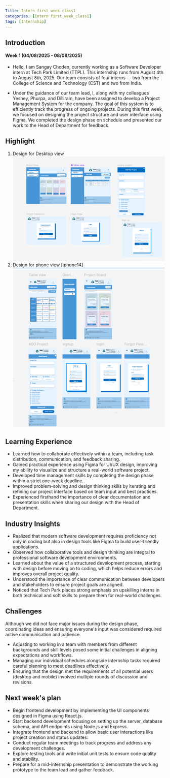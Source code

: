 ```yaml
---
Title: Intern first week class1 
categories: [Intern first_week_class1]
tags: [Internship]
---
```


## Introduction
#### Week 1 (04/08/2025 - 08/08/2025)
- Hello, I am Sangay Choden, currently working as a Software Developer intern at Tech Park Limited (TTPL). This internship runs from August 4th to August 8th, 2025. Our team consists of four interns — two from the College of Science and Technology (CST) and two from India.

- Under the guidance of our team lead, I, along with my colleagues Yeshey, Phurpa, and Dilliram, have been assigned to develop a Project Management System for the company. The goal of this system is to efficiently track the progress of ongoing projects. During this first week, we focused on designing the project structure and user interface using Figma. We completed the design phase on schedule and presented our work to the Head of Department for feedback.

## Highlight
1. Design for Desktop view 
![Desktop](/assets/interns/desktop.png)
2. Design for phone view [iphone14]
![Phone](/assets/interns/phone.png)

## Learning Experience
- Learned how to collaborate effectively within a team, including task distribution, communication, and feedback sharing.
- Gained practical experience using Figma for UI/UX design, improving my ability to visualize and structure a real-world software project.
- Developed time management skills by completing the design phase within a strict one-week deadline.
- Improved problem-solving and design thinking skills by iterating and refining our project interface based on team input and best practices.
- Experienced firsthand the importance of clear documentation and presentation skills when sharing our design with the Head of Department.

## Industry Insights
- Realized that modern software development requires proficiency not only in coding but also in design tools like Figma to build user-friendly applications.
- Observed how collaborative tools and design thinking are integral to professional software development environments.
- Learned about the value of a structured development process, starting with design before moving on to coding, which helps reduce errors and improves overall project quality.
- Understood the importance of clear communication between developers and stakeholders to ensure project goals are aligned.
- Noticed that Tech Park places strong emphasis on upskilling interns in both technical and soft skills to prepare them for real-world challenges.

## Challenges
Although we did not face major issues during the design phase, coordinating ideas and ensuring everyone's input was considered required active communication and patience.
- Adjusting to working in a team with members from different backgrounds and skill levels posed some initial challenges in aligning expectations and workflows.
- Managing our individual schedules alongside internship tasks required careful planning to meet deadlines effectively.
- Ensuring that the design met the requirements of all potential users (desktop and mobile) involved multiple rounds of discussion and revisions.

## Next week's plan
-  Begin frontend development by implementing the UI components designed in Figma using React.js.
- Start backend development focusing on setting up the server, database schema, and API endpoints using Node.js and Express.
- Integrate frontend and backend to allow basic user interactions like project creation and status updates.
- Conduct regular team meetings to track progress and address any development challenges.
- Explore testing tools and write initial unit tests to ensure code quality and stability.
- Prepare for a mid-internship presentation to demonstrate the working prototype to the team lead and gather feedback.


